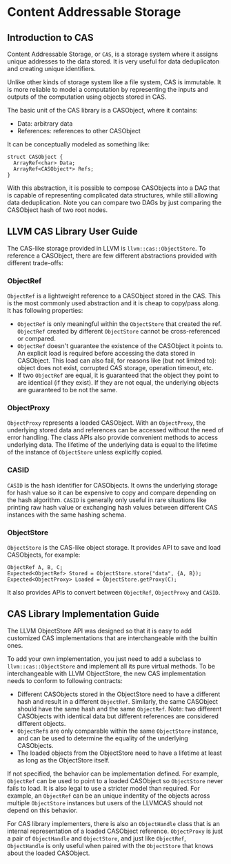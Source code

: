 # Content Addressable Storage

## Introduction to CAS

Content Addressable Storage, or `CAS`, is a storage system where it assigns
unique addresses to the data stored. It is very useful for data deduplicaton
and creating unique identifiers.

Unlike other kinds of storage system like a file system, CAS is immutable. It
is more reliable to model a computation by representing the inputs and outputs
of the computation using objects stored in CAS.

The basic unit of the CAS library is a CASObject, where it contains:

* Data: arbitrary data
* References: references to other CASObject

It can be conceptually modeled as something like:

```
struct CASObject {
  ArrayRef<char> Data;
  ArrayRef<CASObject*> Refs;
}
```

With this abstraction, it is possible to compose CASObjects into a DAG that is
capable of representing complicated data structures, while still allowing data
deduplication. Note you can compare two DAGs by just comparing the CASObject
hash of two root nodes.


## LLVM CAS Library User Guide

The CAS-like storage provided in LLVM is `llvm::cas::ObjectStore`.
To reference a CASObject, there are few different abstractions provided
with different trade-offs:

### ObjectRef

`ObjectRef` is a lightweight reference to a CASObject stored in the CAS.
This is the most commonly used abstraction and it is cheap to copy/pass
along. It has following properties:

* `ObjectRef` is only meaningful within the `ObjectStore` that created the ref.
`ObjectRef` created by different `ObjectStore` cannot be cross-referenced or
compared.
* `ObjectRef` doesn't guarantee the existence of the CASObject it points to. An
explicit load is required before accessing the data stored in CASObject.
This load can also fail, for reasons like (but not limited to): object does
not exist, corrupted CAS storage, operation timeout, etc.
* If two `ObjectRef` are equal, it is guaranteed that the object they point to
are identical (if they exist). If they are not equal, the underlying objects are
guaranteed to be not the same.

### ObjectProxy

`ObjectProxy` represents a loaded CASObject. With an `ObjectProxy`, the
underlying stored data and references can be accessed without the need
of error handling. The class APIs also provide convenient methods to
access underlying data. The lifetime of the underlying data is equal to
the lifetime of the instance of `ObjectStore` unless explicitly copied.

### CASID

`CASID` is the hash identifier for CASObjects. It owns the underlying
storage for hash value so it can be expensive to copy and compare depending
on the hash algorithm. `CASID` is generally only useful in rare situations
like printing raw hash value or exchanging hash values between different
CAS instances with the same hashing schema.

### ObjectStore

`ObjectStore` is the CAS-like object storage. It provides API to save
and load CASObjects, for example:

```
ObjectRef A, B, C;
Expected<ObjectRef> Stored = ObjectStore.store("data", {A, B});
Expected<ObjectProxy> Loaded = ObjectStore.getProxy(C);
```

It also provides APIs to convert between `ObjectRef`, `ObjectProxy` and
`CASID`.



## CAS Library Implementation Guide

The LLVM ObjectStore API was designed so that it is easy to add
customized CAS implementations that are interchangeable with the builtin
ones.

To add your own implementation, you just need to add a subclass to
`llvm::cas::ObjectStore` and implement all its pure virtual methods.
To be interchangeable with LLVM ObjectStore, the new CAS implementation
needs to conform to following contracts:

* Different CASObjects stored in the ObjectStore need to have a different hash
and result in a different `ObjectRef`. Similarly, the same CASObject should have
the same hash and the same `ObjectRef`. Note: two different CASObjects with
identical data but different references are considered different objects.
* `ObjectRef`s are only comparable within the same `ObjectStore` instance, and
can be used to determine the equality of the underlying CASObjects.
* The loaded objects from the ObjectStore need to have a lifetime at least as
long as the ObjectStore itself.

If not specified, the behavior can be implementation defined. For example,
`ObjectRef` can be used to point to a loaded CASObject so
`ObjectStore` never fails to load. It is also legal to use a stricter model
than required. For example, an `ObjectRef` can be an unique indentity of
the objects across multiple `ObjectStore` instances but users of the LLVMCAS
should not depend on this behavior.

For CAS library implementers, there is also an `ObjectHandle` class that
is an internal representation of a loaded CASObject reference.
`ObjectProxy` is just a pair of `ObjectHandle` and `ObjectStore`, and
just like `ObjectRef`, `ObjectHandle` is only useful when paired with
the `ObjectStore` that knows about the loaded CASObject.
